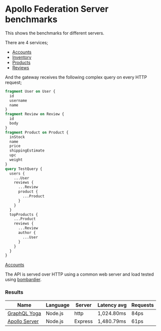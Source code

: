<!-- README.md is generated from README.ecr, do not edit -->

# Apollo Federation Server benchmarks

This shows the benchmarks for different servers.

There are 4 services;

- [Accounts](./common/accounts.js)
- [Inventory](./common/inventory.js)
- [Products](./common/products.js)
- [Reviews](./common/reviews.js)

And the gateway receives the following complex query on every HTTP request;

```graphql
fragment User on User {
  id
  username
  name
}
fragment Review on Review {
  id
  body
}
fragment Product on Product {
  inStock
  name
  price
  shippingEstimate
  upc
  weight
}
query TestQuery {
  users {
    ...User
    reviews {
      ...Review
      product {
        ...Product
      }
    }
  }
  topProducts {
    ...Product
    reviews {
      ...Review
      author {
        ...User
      }
    }
  }
}
```

[Accounts](./common/accounts.js)

The API is served over HTTP using a common web server and load tested using [bombardier](https://github.com/codesenberg/bombardier).

### Results

| Name                          | Language      | Server          | Latency avg      | Requests      |
| ----------------------------  | ------------- | --------------- | ---------------- | ------------- |
| [GraphQL Yoga](https://github.com/dotansimha/graphql-yoga) | Node.js | http | 1,024.80ms | 84ps |
| [Apollo Server](https://github.com/apollographql/apollo-server) | Node.js | Express | 1,480.79ms | 61ps |
